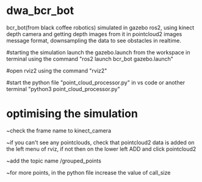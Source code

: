 # dwa_bcr_bot
bcr_bot(from black coffee robotics) simulated in gazebo ros2, using kinect depth camera and getting depth images from it in pointcloud2 images message format, downsampling the data to see obstacles in realtime.

#starting the simulation
launch the gazebo.launch from the workspace in terminal using the command
"ros2 launch bcr_bot gazebo.launch"

#open rviz2 using the command
"rviz2"

#start the python file "point_cloud_processor.py" in vs code or another terminal
"python3 point_cloud_processor.py"

# optimising the simulation
~check the frame name to kinect_camera

~if you can't see any pointclouds, check that pointcloud2 data is added on the left menu of rviz, if not then on the lower left ADD and click pointcloud2

~add the topic name /grouped_points

~for more points, in the python file increase the value of call_size
